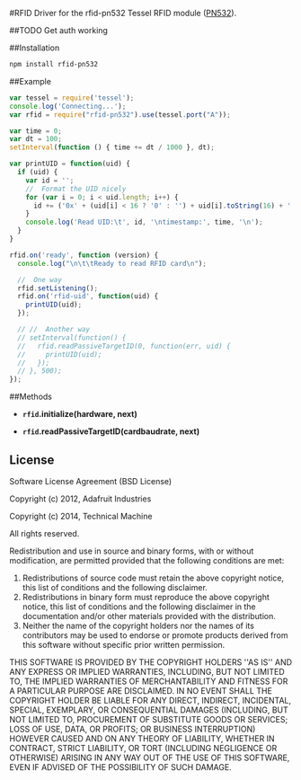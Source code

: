 #RFID
Driver for the rfid-pn532 Tessel RFID module ([PN532](http://www.adafruit.com/datasheets/pn532longds.pdf)).

##TODO
Get auth working

##Installation
```sh
npm install rfid-pn532
```
##Example
```js
var tessel = require('tessel');
console.log('Connecting...');
var rfid = require("rfid-pn532").use(tessel.port("A"));

var time = 0;
var dt = 100;
setInterval(function () { time += dt / 1000 }, dt);

var printUID = function(uid) {
  if (uid) {
    var id = '';
    //  Format the UID nicely
    for (var i = 0; i < uid.length; i++) {
      id += ('0x' + (uid[i] < 16 ? '0' : '') + uid[i].toString(16) + ' ');
    }
    console.log('Read UID:\t', id, '\ntimestamp:', time, '\n');
  }
}

rfid.on('ready', function (version) {
  console.log("\n\t\tReady to read RFID card\n");

  //  One way
  rfid.setListening();
  rfid.on('rfid-uid', function(uid) {
    printUID(uid);
  });

  // //  Another way
  // setInterval(function() {
  //   rfid.readPassiveTargetID(0, function(err, uid) {
  //     printUID(uid);
  //   });
  // }, 500);
});
```

##Methods

*  **`rfid`.initialize(hardware, next)**

*  **`rfid`.readPassiveTargetID(cardbaudrate, next)**

## License

Software License Agreement (BSD License)

Copyright (c) 2012, Adafruit Industries

Copyright (c) 2014, Technical Machine

All rights reserved.

Redistribution and use in source and binary forms, with or without
modification, are permitted provided that the following conditions are met:
1. Redistributions of source code must retain the above copyright
notice, this list of conditions and the following disclaimer.
2. Redistributions in binary form must reproduce the above copyright
notice, this list of conditions and the following disclaimer in the
documentation and/or other materials provided with the distribution.
3. Neither the name of the copyright holders nor the
names of its contributors may be used to endorse or promote products
derived from this software without specific prior written permission.

THIS SOFTWARE IS PROVIDED BY THE COPYRIGHT HOLDERS ''AS IS'' AND ANY
EXPRESS OR IMPLIED WARRANTIES, INCLUDING, BUT NOT LIMITED TO, THE IMPLIED
WARRANTIES OF MERCHANTABILITY AND FITNESS FOR A PARTICULAR PURPOSE ARE
DISCLAIMED. IN NO EVENT SHALL THE COPYRIGHT HOLDER BE LIABLE FOR ANY
DIRECT, INDIRECT, INCIDENTAL, SPECIAL, EXEMPLARY, OR CONSEQUENTIAL DAMAGES
(INCLUDING, BUT NOT LIMITED TO, PROCUREMENT OF SUBSTITUTE GOODS OR SERVICES;
LOSS OF USE, DATA, OR PROFITS; OR BUSINESS INTERRUPTION) HOWEVER CAUSED AND
ON ANY THEORY OF LIABILITY, WHETHER IN CONTRACT, STRICT LIABILITY, OR TORT
(INCLUDING NEGLIGENCE OR OTHERWISE) ARISING IN ANY WAY OUT OF THE USE OF THIS
SOFTWARE, EVEN IF ADVISED OF THE POSSIBILITY OF SUCH DAMAGE.
